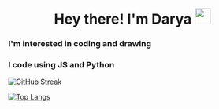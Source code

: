 <h1 align="center">Hey there! I'm Darya <img src="https://github.com/blackcater/blackcater/raw/main/images/Hi.gif" height="32"/> </h1>
<h3>I'm interested in coding and drawing</h3>
<h3>I code using JS and Python</h3>

<div>
  
[![GitHub Streak](http://github-readme-streak-stats.herokuapp.com?user=darya0623&theme=dark&background=000000)](https://git.io/streak-stats)
  
[![Top Langs](https://github-readme-stats.vercel.app/api/top-langs/?username=darya0623&layout=compact&theme=vision-friendly-dark)](https://github.com/anuraghazra/github-readme-stats)

</div>

<!---
darya0623/darya0623 is a ✨ special ✨ repository because its `README.md` (this file) appears on your GitHub profile.
You can click the Preview link to take a look at your changes.
--->
